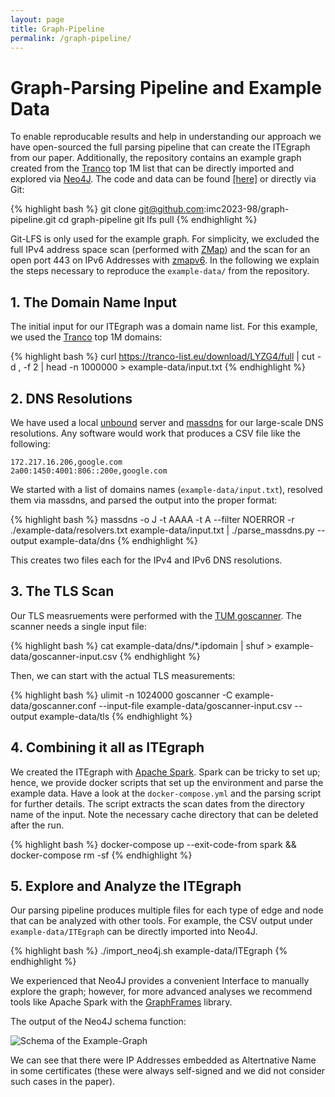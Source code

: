 ```yaml
---
layout: page
title: Graph-Pipeline
permalink: /graph-pipeline/
--- 
```


# Graph-Parsing Pipeline and Example Data

To enable reproducable results and help in understanding our approach we have open-sourced the full parsing pipeline that can create the ITEgraph from our paper.
Additionally, the repository contains an example graph created from the [Tranco](https://tranco-list.eu/) top 1M list that can be directly imported and explored via [Neo4J](https://neo4j.com/).
The code and data can be found [[here]](https://github.com/imc2023-98/graph-pipeline) or directly via Git:

{% highlight bash %}
git clone git@github.com:imc2023-98/graph-pipeline.git
cd graph-pipeline
git lfs pull
{% endhighlight %}

Git-LFS is only used for the example graph.
For simplicity, we excluded the full IPv4 address space scan (performed with [ZMap](https://zmap.io/)) and the scan for an open port 443 on IPv6 Addresses with [zmapv6](https://github.com/topics/zmapv6).
In the following we explain the steps necessary to reproduce the `example-data/` from the repository.

## 1. The Domain Name Input

The initial input for our ITEgraph was a domain name list. For this example, we used the [Tranco](https://tranco-list.eu/) top 1M domains:

{% highlight bash %}
curl https://tranco-list.eu/download/LYZG4/full | cut -d , -f 2 | head -n 1000000 > example-data/input.txt
{% endhighlight %}

## 2. DNS Resolutions

We have used a local [unbound](https://www.nlnetlabs.nl/projects/unbound/about/) server and [massdns](https://github.com/blechschmidt/massdns) for our large-scale DNS resolutions.
Any software would work that produces a CSV file like the following:

    172.217.16.206,google.com
    2a00:1450:4001:806::200e,google.com

We started with a list of domains names (`example-data/input.txt`), resolved them via massdns, and parsed the output into the proper format:

{% highlight bash %}
massdns  -o J -t AAAA -t A --filter NOERROR -r ./example-data/resolvers.txt example-data/input.txt  | ./parse_massdns.py --output example-data/dns
{% endhighlight %}

This creates two files each for the IPv4 and IPv6 DNS resolutions.

## 3. The TLS Scan

Our TLS measruements were performed with the [TUM goscanner](https://github.com/tumi8/goscanner.git).
The scanner needs a single input file:

{% highlight bash %}
cat example-data/dns/*.ipdomain | shuf > example-data/goscanner-input.csv
{% endhighlight %}

Then, we can start with the actual TLS measurements:

{% highlight bash %}
ulimit -n 1024000
goscanner -C example-data/goscanner.conf --input-file example-data/goscanner-input.csv --output example-data/tls
{% endhighlight %}


## 4. Combining it all as ITEgraph

We created the ITEgraph with [Apache Spark](https://spark.apache.org/).
Spark can be tricky to set up; hence, we provide docker scripts that set up the environment and parse the example data.
Have a look at the `docker-compose.yml` and the parsing script for further details.
The script extracts the scan dates from the directory name of the input.
Note the necessary cache directory that can be deleted after the run.

{% highlight bash %}
docker-compose up --exit-code-from spark && docker-compose rm -sf
{% endhighlight %}

## 5. Explore and Analyze the ITEgraph

Our parsing pipeline produces multiple files for each type of edge and node that can be analyzed with other tools.
For example, the CSV output under `example-data/ITEgraph` can be directly imported into Neo4J.

{% highlight bash %}
./import_neo4j.sh example-data/ITEgraph
{% endhighlight %}


We experienced that Neo4J provides a convenient Interface to manually explore the graph; however, for more advanced analyses we recommend tools like Apache Spark with the [GraphFrames](https://graphframes.github.io/graphframes/) library.

The output of the Neo4J schema function:

![Schema of the Example-Graph](/assets/example_schema.svg)

We can see that there were IP Addresses embedded as Altertnative Name in some certificates (these were always self-signed and we did not consider such cases in the paper).
